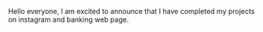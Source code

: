
Hello everyone, I am excited to announce that I have completed my projects on instagram and banking web page.
